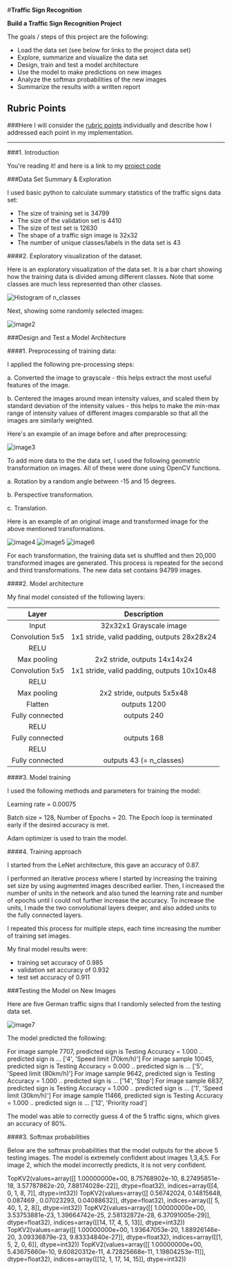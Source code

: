 #**Traffic Sign Recognition** 


**Build a Traffic Sign Recognition Project**

The goals / steps of this project are the following:
* Load the data set (see below for links to the project data set)
* Explore, summarize and visualize the data set
* Design, train and test a model architecture
* Use the model to make predictions on new images
* Analyze the softmax probabilities of the new images
* Summarize the results with a written report


[//]: # (Image References)

[image1]: ./hist_nclasses.png "Histogram for n_classes"
[image2]: ./sample_images.png "Sample images"
[image3]: ./preprocessed_image.png
[image4]:  ./writeup_images/rot_imgt.png
[image5]: ./writeup_images/pers_imgt.png
[image6]: ./writeup_images/trans_imgt.png
[image7]: ./testing_images.png

## Rubric Points
###Here I will consider the [rubric points](https://review.udacity.com/#!/rubrics/481/view) individually and describe how I addressed each point in my implementation.  

---
###1. Introduction

You're reading it! and here is a link to my [project code](https://github.com/gbansal2/CarND-Term1-Projects/blob/master/CarND-Traffic-Sign-Classifier-Project-Gaurav/Traffic_Sign_Classifier.ipynb)

###Data Set Summary & Exploration

I used basic python to calculate summary statistics of the traffic
signs data set:

* The size of training set is 34799
* The size of the validation set is 4410
* The size of test set is 12630
* The shape of a traffic sign image is 32x32
* The number of unique classes/labels in the data set is 43

####2. Exploratory visualization of the dataset.

Here is an exploratory visualization of the data set. It is a bar chart showing how the training data is divided among different classes. Note that some classes are much less represented than other classes. 

![Histogram of n_classes][image1]

Next, showing some randomly selected images:

![image2]

###Design and Test a Model Architecture

####1. Preprocessing of training data:

I applied the following pre-processing steps:

a. Converted the image to grayscale - this helps extract the most useful features of the image.

b. Centered the images around mean intensity values, and scaled them by standard deviation of the intensity values - this helps to make the min-max range of intensity values of different images comparable so that all the images are similarly weighted.

Here's an example of an image before and after preprocessing:

![image3]

To add more data to the the data set, I used the following geometric transformation on images. All of these were done using OpenCV functions.

a. Rotation by a random angle between -15 and 15 degrees. 

b. Perspective transformation.

c. Translation.

Here is an example of an original image and transformed image for the above mentioned transformations.

![image4]
![image5]
![image6]

For each transformation, the training data set is shuffled and then 20,000 transformed images are generated.  This process is repeated for the second and third transformations. The new data set contains 94799 images. 

####2. Model architecture

My final model consisted of the following layers:

| Layer         		|     Description	        					| 
|:---------------------:|:---------------------------------------------:| 
| Input         		| 32x32x1 Grayscale image   							| 
| Convolution 5x5     	| 1x1 stride, valid padding, outputs 28x28x24 	|
| RELU					|												|
| Max pooling	      	| 2x2 stride,  outputs 14x14x24 				|
| Convolution 5x5	    | 1x1 stride, valid padding, outputs 10x10x48    									|
| RELU					|												|
| Max pooling	      	| 2x2 stride,  outputs 5x5x48 				|
| Flatten    | outputs 1200 |
| Fully connected		| outputs 240        									|
| RELU					|												|
| Fully connected		| outputs 168        									|
| RELU					|												|
| Fully connected		| outputs 43 (= n_classes)      									|

 
####3. Model training

I used the following methods and parameters for training the model:

Learning rate = 0.00075

Batch size = 128, Number of Epochs = 20. The Epoch loop is terminated early if the desired accuracy is met.

Adam optimizer is used to train the model.

####4. Training approach

I started from the LeNet architecture, this gave an accuracy of 0.87.

I performed an iterative process where I started by increasing the training set size by using augmented images described earlier. Then, I increased the number of units in the network and also tuned the learning rate and number of epochs until I could not further increase the accuracy. To increase the units, I made the two convolutional layers deeper, and also added units to the fully connected layers. 

I repeated this process for multiple steps, each time increasing the number of training set images.

My final model results were:
* training set accuracy of 0.985
* validation set accuracy of 0.932
* test set accuracy of 0.911


###Testing the Model on New Images

Here are five German traffic signs that I randomly selected from the testing data set.

![image7]

The model predicted the following:

For image sample 7707, predicted sign is  Testing Accuracy = 1.000
.. predicted sign is ...
['4', 'Speed limit (70km/h)']
For image sample 10045, predicted sign is  Testing Accuracy = 0.000
.. predicted sign is ...
['5', 'Speed limit (80km/h)']
For image sample 9642, predicted sign is  Testing Accuracy = 1.000
.. predicted sign is ...
['14', 'Stop']
For image sample 6837, predicted sign is  Testing Accuracy = 1.000
.. predicted sign is ...
['1', 'Speed limit (30km/h)']
For image sample 11466, predicted sign is  Testing Accuracy = 1.000
.. predicted sign is ...
['12', 'Priority road']

The model was able to correctly guess 4 of the 5 traffic signs, which gives an accuracy of 80%. 

####3. Softmax probabilities

Below are the softmax probabilities that the model outputs for the above 5 testing images. The model is extremely confident about images 1,3,4,5. For image 2, which the model incorrectly predicts, it is not very confident.

TopKV2(values=array([[  1.00000000e+00,   8.75768902e-10,   8.27495851e-18,
          3.57787862e-20,   7.88174028e-22]], dtype=float32), indices=array([[4, 0, 1, 8, 7]], dtype=int32))
TopKV2(values=array([[ 0.56742024,  0.14815648,  0.087469  ,  0.07023293,  0.04088632]], dtype=float32), indices=array([[ 5, 40,  1,  2,  8]], dtype=int32))
TopKV2(values=array([[  1.00000000e+00,   3.53753881e-23,   1.39664742e-25,
          2.58132872e-28,   6.37091005e-29]], dtype=float32), indices=array([[14, 17,  4,  5, 13]], dtype=int32))
TopKV2(values=array([[  1.00000000e+00,   1.93647053e-20,   1.88926146e-20,
          3.09336879e-23,   9.83334840e-27]], dtype=float32), indices=array([[1, 5, 2, 0, 6]], dtype=int32))
TopKV2(values=array([[  1.00000000e+00,   5.43675660e-10,   9.60820312e-11,
          4.72825668e-11,   1.19804253e-11]], dtype=float32), indices=array([[12,  1, 17, 14, 15]], dtype=int32))




